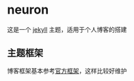 # neuron
这是一个 [jekyll](https://jekyllrb.com/) 主题，适用于个人博客的搭建

## 主题框架
博客框架基本参考[官方框架](https://jekyllrb.com/docs/structure/)，这样比较好维护

